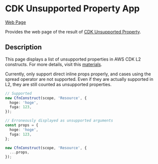# CDK Unsupported Property App

[Web Page](https://d1upnzw71mlot9.cloudfront.net/)

Provides the web page of the result of [CDK Unsupported Property](https://github.com/badmintoncryer/cdk-unsupported-property).

## Description

This page displays a list of unsupported properties in AWS CDK L2 constructs. For more details, visit this [materials](https://speakerdeck.com/badmintoncryer/cdkkontoribiyutonozui-chu-nobi-woyue-eyou-jian-dan-issuenojian-tukefang).

Currently, only support direct inline props properly, and cases using the spread operator are <span className="text-red-500">not</span> supported.
Even if they are actually supported in L2, they are still counted as unsupported properties.

```ts
// Supported
new CfnConstruct(scope, 'Resource', {
  hoge: 'hoge',
  fuga: 123,
});

// Erroneously displayed as unsupported arguments
const props = {
  hoge: 'hoge',
  fuga: 123,
};

new CfnConstruct(scope, 'Resource', {
  ...props,
});
```
